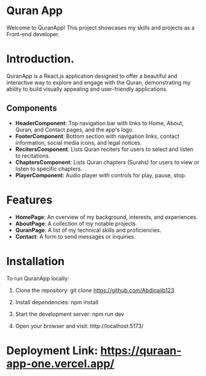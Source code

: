 # Quran App
Welcome to QuranApp! This project showcases my skills and projects as a Front-end developer.

# Introduction.
QuranApp is a React.js application designed to offer a beautiful and interactive way to explore and engage with the Quran, demonstrating my ability to build visually appealing and user-friendly applications.

## Components

- **HeaderComponent**: Top navigation bar with links to Home, About, Quran, and Contact pages, and the app's logo.
- **FooterComponent**: Bottom section with navigation links, contact information, social media icons, and legal notices.
- **RecitersComponent**: Lists Quran reciters for users to select and listen to recitations.
- **ChaptersComponent**: Lists Quran chapters (Surahs) for users to view or listen to specific chapters.
- **PlayerComponent**: Audio player with controls for play, pause, stop.

    
# Features

- **HomePage**: An overview of my background, interests, and experiences.
- **AboutPage**: A collection of my notable projects.
- **QuranPage**: A list of my technical skills and proficiencies.
- **Contact**: A form to send messages or inquiries.


# Installation
To run QuranApp locally:

  1. Clone the repository: git clone https://github.com/Abdinajib123

  2. Install dependencies: npm install

  3. Start the development server: npm run dev

  4. Open your browser and visit: http://localhost:5173/

# Deployment Link: https://quraan-app-one.vercel.app/ 

